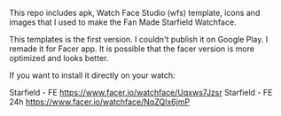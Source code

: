 This repo includes apk, Watch Face Studio (wfs) template, icons and images that I used to make the Fan Made Starfield Watchface.

This templates is the first version. I couldn't publish it on Google Play. I remade it for Facer app. It is possible that the facer version is more optimized and looks better. 

If you want to install it directly on your watch:

Starfield - FE https://www.facer.io/watchface/Uqxws7Jzsr
Starfield - FE 24h https://www.facer.io/watchface/NqZQIx6jmP
